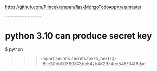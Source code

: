 
https://github.com/Princekrampah/flaskMongoTodoApp/tree/master


=============
# python 3.10 can produce secret key
$ python
>>> import secrets
>>> secrets.token_hex(20)
'8be30bb00390333bb542b482934ed545704f6dae'